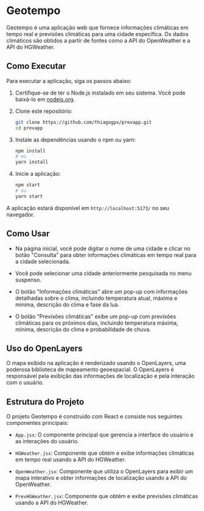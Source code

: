 # Geotempo

Geotempo é uma aplicação web que fornece informações climáticas em tempo real e previsões climáticas para uma cidade específica. Os dados climáticos são obtidos a partir de fontes como a API do OpenWeather e a API do HGWeather.

## Como Executar

Para executar a aplicação, siga os passos abaixo:

1. Certifique-se de ter o Node.js instalado em seu sistema. Você pode baixá-lo em [nodejs.org](https://nodejs.org/).

2. Clone este repositório:

   ```bash
   git clone https://github.com/thiagogpx/prevapp.git
   cd prevapp
   ```

3. Instale as dependências usando o npm ou yarn:

   ```bash
   npm install
   # ou
   yarn install
   ```

4. Inicie a aplicação:

   ```bash
   npm start
   # ou
   yarn start
   ```

A aplicação estará disponível em `http://localhost:5173/` no seu navegador.

## Como Usar

- Na página inicial, você pode digitar o nome de uma cidade e clicar no botão "Consulta" para obter informações climáticas em tempo real para a cidade selecionada.

- Você pode selecionar uma cidade anteriormente pesquisada no menu suspenso.

- O botão "Informações climáticas" abre um pop-up com informações detalhadas sobre o clima, incluindo temperatura atual, máxima e mínima, descrição do clima e fase da lua.

- O botão "Previsões climáticas" exibe um pop-up com previsões climáticas para os próximos dias, incluindo temperatura máxima, mínima, descrição do clima e probabilidade de chuva.

## Uso do OpenLayers

O mapa exibido na aplicação é renderizado usando o OpenLayers, uma poderosa biblioteca de mapeamento geoespacial. O OpenLayers é responsável pela exibição das informações de localização e pela interação com o usuário.

## Estrutura do Projeto

O projeto Geotempo é construído com React e consiste nos seguintes componentes principais:

- `App.jsx`: O componente principal que gerencia a interface do usuário e as interações do usuário.

- `HGWeather.jsx`: Componente que obtém e exibe informações climáticas em tempo real usando a API do HGWeather.

- `OpenWeather.jsx`: Componente que utiliza o OpenLayers para exibir um mapa interativo e obter informações de localização usando a API do OpenWeather.

- `PrevHGWeather.jsx`: Componente que obtém e exibe previsões climáticas usando a API do HGWeather.


